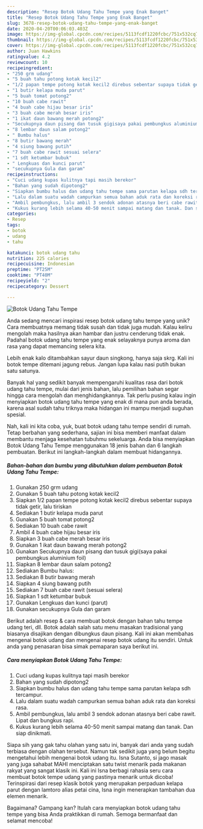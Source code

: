 ```yaml
---
description: "Resep Botok Udang Tahu Tempe yang Enak Banget"
title: "Resep Botok Udang Tahu Tempe yang Enak Banget"
slug: 3678-resep-botok-udang-tahu-tempe-yang-enak-banget
date: 2020-04-20T00:06:03.403Z
image: https://img-global.cpcdn.com/recipes/5113fcdf1220fcbc/751x532cq70/botok-udang-tahu-tempe-foto-resep-utama.jpg
thumbnail: https://img-global.cpcdn.com/recipes/5113fcdf1220fcbc/751x532cq70/botok-udang-tahu-tempe-foto-resep-utama.jpg
cover: https://img-global.cpcdn.com/recipes/5113fcdf1220fcbc/751x532cq70/botok-udang-tahu-tempe-foto-resep-utama.jpg
author: Juan Hawkins
ratingvalue: 4.2
reviewcount: 10
recipeingredient:
- "250 grm udang"
- "5 buah tahu potong kotak kecil2"
- "1/2 papan tempe potong kotak kecil2 direbus sebentar supaya tidak getir lalu tiriskan"
- "1 butir kelapa muda parut"
- "5 buah tomat potong2"
- "10 buah cabe rawit"
- "4 buah cabe hijau besar iris"
- "3 buah cabe merah besar iris"
- "1 ikat daun bawang merah potong2"
- "Secukupnya daun pisang dan tusuk gigisaya pakai pembungkus aluminium foil"
- "8 lembar daun salam potong2"
- " Bumbu halus"
- "8 butir bawang merah"
- "4 siung bawang putih"
- "7 buah cabe rawit sesuai selera"
- "1 sdt ketumbar bubuk"
- " Lengkuas dan kunci parut"
- "secukupnya Gula dan garam"
recipeinstructions:
- "Cuci udang kupas kulitnya tapi masih berekor"
- "Bahan yang sudah dipotong2"
- "Siapkan bumbu halus dan udang tahu tempe sama parutan kelapa sdh tercampur."
- "Lalu dalam suatu wadah campurkan semua bahan aduk rata dan koreksi rasa."
- "Ambil pembungkus, lalu ambil 3 sendok adonan atasnya beri cabe rawit. Lipat dan bungkus rapi."
- "Kukus kurang lebih selama 40-50 menit sampai matang dan tanak. Dan siap dinikmati."
categories:
- Resep
tags:
- botok
- udang
- tahu

katakunci: botok udang tahu 
nutrition: 225 calories
recipecuisine: Indonesian
preptime: "PT25M"
cooktime: "PT40M"
recipeyield: "2"
recipecategory: Dessert

---
```



![Botok Udang Tahu Tempe](https://img-global.cpcdn.com/recipes/5113fcdf1220fcbc/751x532cq70/botok-udang-tahu-tempe-foto-resep-utama.jpg)

Anda sedang mencari inspirasi resep botok udang tahu tempe yang unik? Cara membuatnya memang tidak susah dan tidak juga mudah. Kalau keliru mengolah maka hasilnya akan hambar dan justru cenderung tidak enak. Padahal botok udang tahu tempe yang enak selayaknya punya aroma dan rasa yang dapat memancing selera kita.

Lebih enak kalo ditambahkan sayur daun singkong, hanya saja skrg. Kali ini botok tempe ditemani jagung rebus. Jangan lupa kalau nasi putih bukan satu satunya.

Banyak hal yang sedikit banyak mempengaruhi kualitas rasa dari botok udang tahu tempe, mulai dari jenis bahan, lalu pemilihan bahan segar hingga cara mengolah dan menghidangkannya. Tak perlu pusing kalau ingin menyiapkan botok udang tahu tempe yang enak di mana pun anda berada, karena asal sudah tahu triknya maka hidangan ini mampu menjadi suguhan spesial.


Nah, kali ini kita coba, yuk, buat botok udang tahu tempe sendiri di rumah. Tetap berbahan yang sederhana, sajian ini bisa memberi manfaat dalam membantu menjaga kesehatan tubuhmu sekeluarga. Anda bisa menyiapkan Botok Udang Tahu Tempe menggunakan 18 jenis bahan dan 6 langkah pembuatan. Berikut ini langkah-langkah dalam membuat hidangannya.

<!--inarticleads1-->

##### Bahan-bahan dan bumbu yang dibutuhkan dalam pembuatan Botok Udang Tahu Tempe:

1. Gunakan 250 grm udang
1. Gunakan 5 buah tahu potong kotak kecil2
1. Siapkan 1/2 papan tempe potong kotak kecil2 direbus sebentar supaya tidak getir, lalu tiriskan
1. Sediakan 1 butir kelapa muda parut
1. Gunakan 5 buah tomat potong2
1. Sediakan 10 buah cabe rawit
1. Ambil 4 buah cabe hijau besar iris
1. Siapkan 3 buah cabe merah besar iris
1. Gunakan 1 ikat daun bawang merah potong2
1. Gunakan Secukupnya daun pisang dan tusuk gigi(saya pakai pembungkus aluminium foil)
1. Siapkan 8 lembar daun salam potong2
1. Sediakan  Bumbu halus:
1. Sediakan 8 butir bawang merah
1. Siapkan 4 siung bawang putih
1. Sediakan 7 buah cabe rawit (sesuai selera)
1. Siapkan 1 sdt ketumbar bubuk
1. Gunakan  Lengkuas dan kunci (parut)
1. Gunakan secukupnya Gula dan garam


Berikut adalah resep &amp; cara membuat botok dengan bahan tahu tempe udang teri, dll. Botok adalah salah satu menu masakan tradisional yang biasanya disajikan dengan dibungkus daun pisang. Kali ini akan membahas mengenai botok udang dan mengenai resep botok udang itu sendiri. Untuk anda yang penasaran bisa simak pemaparan saya berikut ini. 

<!--inarticleads2-->

##### Cara menyiapkan Botok Udang Tahu Tempe:

1. Cuci udang kupas kulitnya tapi masih berekor
1. Bahan yang sudah dipotong2
1. Siapkan bumbu halus dan udang tahu tempe sama parutan kelapa sdh tercampur.
1. Lalu dalam suatu wadah campurkan semua bahan aduk rata dan koreksi rasa.
1. Ambil pembungkus, lalu ambil 3 sendok adonan atasnya beri cabe rawit. Lipat dan bungkus rapi.
1. Kukus kurang lebih selama 40-50 menit sampai matang dan tanak. Dan siap dinikmati.


Siapa sih yang gak tahu olahan yang satu ini, banyak dari anda yang sudah terbiasa dengan olahan tersebut. Namun tak sedikit juga yang belum begitu mengetahui lebih mengenai botok udang itu. Isna Sutanto, si jago masak yang juga sahabat MAHI menciptakan satu twist menarik pada makanan rakyat yang sangat klasik ini. Kali ini Isna berbagi rahasia seru cara membuat botok tempe udang yang pastinya menarik untuk dicoba! Terinspirasi dari resep klasik botok yang merupakan perpaduan kelapa parut dengan lamtoro alias petai cina, Isna ingin menerapkan tambahan dua elemen menarik. 

Bagaimana? Gampang kan? Itulah cara menyiapkan botok udang tahu tempe yang bisa Anda praktikkan di rumah. Semoga bermanfaat dan selamat mencoba!
